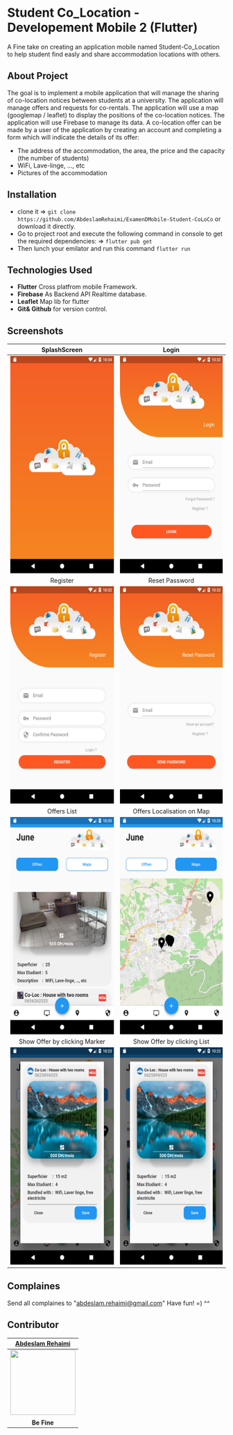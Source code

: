 # Student Co_Location - Developement Mobile 2 (Flutter)

A Fine take on creating an application mobile named Student-Co_Location to help student find easly and share accommodation locations with others.

## About Project

The goal is to implement a mobile application that will manage the sharing of co-location notices between students at a university. The application will manage
offers and requests for co-rentals. The application will use a map (googlemap / leaflet) to display the positions of the co-location notices. The application
will use Firebase to manage its data. A co-location offer can be made by a user of the application by creating an account and completing a
form which will indicate the details of its offer:
- The address of the accommodation, the area, the price and the capacity (the number of students)
- WiFi, Lave-linge, …, etc
- Pictures of the accommodation

## Installation

- clone it => `git clone https://github.com/AbdeslamRehaimi/ExamenDMobile-Student-CoLoCo` or download it directly.
- Go to project root and execute the following command in console to get the required dependencies: => `flutter pub get `
- Then lunch your emilator and run this command `flutter run`


## Technologies Used

- **Flutter** Cross platfrom mobile Framework.
- **Firebase** As Backend API  Realtime database.
- **Leaflet** Map lib for flutter
- **Git& Github** for version control.

## Screenshots


| SplashScreen  | Login  |
| :---: | :---: |
| <img width="250" height="500" src="https://github.com/AbdeslamRehaimi/ExamenDMobile-Student-CoLoCo/blob/master/Co-location%20-%20Screeshots/01%20-%20Authentication/01%20-%20Start%20Application%20with%20my%20Logo%20shown.png">| <img width="250" height="500" src="https://github.com/AbdeslamRehaimi/ExamenDMobile-Student-CoLoCo/blob/master/Co-location%20-%20Screeshots/01%20-%20Authentication/02%20-%20Login%20Page.png">|
| Register | Reset Password |
| <img width="250" height="500" src="https://github.com/AbdeslamRehaimi/ExamenDMobile-Student-CoLoCo/blob/master/Co-location%20-%20Screeshots/01%20-%20Authentication/03%20-%20Register%20Page.png">| <img width="250" height="500" src="https://github.com/AbdeslamRehaimi/ExamenDMobile-Student-CoLoCo/blob/master/Co-location%20-%20Screeshots/01%20-%20Authentication/04%20-%20Reset%20Password%20via%20email.png">|
| Offers List | Offers Localisation on Map |
| <img width="250" height="500" src="https://github.com/AbdeslamRehaimi/ExamenDMobile-Student-CoLoCo/blob/master/Co-location%20-%20Screeshots/02%20-%20Home%20Page%20(Show)/05%20-%20Home%20Page%20(Offers%20List)%2002.png">| <img width="250" height="500" src="https://github.com/AbdeslamRehaimi/ExamenDMobile-Student-CoLoCo/blob/master/Co-location%20-%20Screeshots/02%20-%20Home%20Page%20(Show)/06%20-%20Home%20Page%20(Map).png">|
| Show Offer by clicking Marker | Show Offer by clicking List|
| <img width="250" height="500" src="https://github.com/AbdeslamRehaimi/ExamenDMobile-Student-CoLoCo/blob/master/Co-location%20-%20Screeshots/02%20-%20Home%20Page%20(Show)/06%20-%20Home%20Page%20(Map)%20Show%20Offer.png">| <img width="250" height="500" src="https://github.com/AbdeslamRehaimi/ExamenDMobile-Student-CoLoCo/blob/master/Co-location%20-%20Screeshots/02%20-%20Home%20Page%20(Show)/05%20-%20Home%20Page%20(Offers%20List)%20Show%20Offer.png">|


## Complaines

Send all complaines to "abdeslam.rehaimi@gmail.com"
Have fun! =) ^^

## Contributor

| <a href="https://github.com/AbdeslamRehaimi" target="_blank">**Abdeslam Rehaimi**</a>  |
| :---: |
| <img width="150" height="150" src="https://github.com/abdeslamrehaimi.png?v=3&s=150">|
| <strong>Be Fine</strong> |
